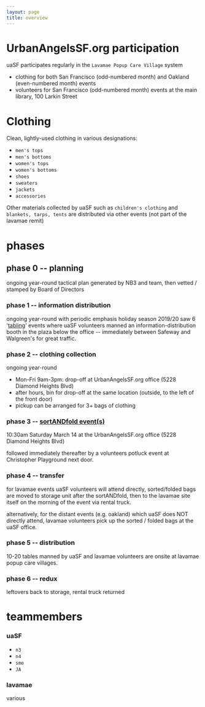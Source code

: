 ```yaml
---
layout: page
title: overview
---
```



# UrbanAngelsSF.org participation

uaSF participates regularly in the `Lavamae Popup Care Village` system
  - clothing for both San Francisco (odd-numbered month) and Oakland (even-numbered month) events
  - volunteers for San Francisco (odd-numbered month) events at the main library, 100 Larkin Street

# Clothing

Clean, lightly-used clothing in various designations:
  - `men's tops`
  - `men's bottoms`
  - `women's tops`
  - `women's bottoms`
  - `shoes`
  - `sweaters`
  - `jackets`
  - `accessories`
  
  Other materials collected by uaSF such as `children's clothing` and `blankets, tarps, tents` are distributed via other events (not part of the lavamae remit)

# phases

## phase 0 -- planning

ongoing year-round
tactical plan generated by NB3 and team, then vetted / stamped by Board of Directors

### phase 1 -- information distribution

ongoing year-round with periodic emphasis
holiday season 2019/20 saw 6 '[tabling](https://urbanangelssf.github.io/lavamae-mar17-2020/02_tabling.html)' events where uaSF volunteers manned an information-distribution booth in the plaza below the office -- immediately between Safeway and Walgreen's for great traffic.


### phase 2 -- clothing collection

ongoing year-round
  - Mon-Fri 9am-3pm:  drop-off at UrbanAngelsSF.org office (5228 Diamond Heights Blvd)
  - after hours, bin for drop-off at the same location (outside, to the left of the front door)
  - pickup can be arranged for 3+ bags of clothing

### phase 3 -- [sortANDfold event(s)](https://urbanangelssf.github.io/lavamae-mar17-2020/03_sortANDfold.html)

10:30am Saturday March 14 at the UrbanAngelsSF.org office (5228 Diamond Heights Blvd)

followed immediately thereafter by a volunteers potluck event at Christopher Playground next door.

### phase 4 -- transfer

for lavamae events uaSF volunteers will attend directly, sorted/folded bags are moved to storage unit after the sortANDfold,
then to the lavamae site itself on the morning of the event via rental truck.

alternatively, for the distant events (e.g. oakland) which uaSF does NOT directly attend, lavamae volunteers pick up the sorted / folded bags at the uaSF office.

### phase 5 -- distribution

10-20 tables manned by uaSF and lavamae volunteers are onsite at lavamae popup care villages. 

### phase 6 -- redux

leftovers back to storage, rental truck returned

# teammembers

### uaSF

- `n3`
- `n4`
- `smo`
- `JA`

### lavamae

various

